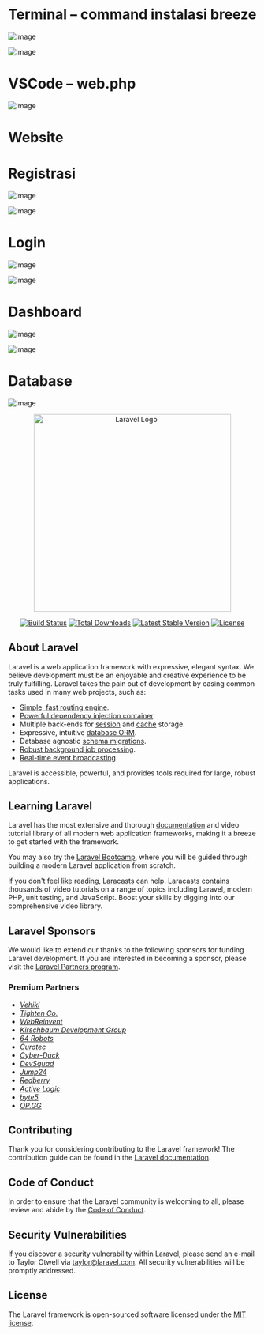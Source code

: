 <h1>Terminal – command instalasi breeze</h1>

![image](https://github.com/user-attachments/assets/b609bb32-7e2d-4ca1-b19d-e6550c348cdd)

![image](https://github.com/user-attachments/assets/2ad88d71-5a0e-43de-9c27-57b5c11448e0)

<h1>VSCode – web.php</h1>

![image](https://github.com/user-attachments/assets/50c5d38b-7134-4857-9fcf-6500ac770e67)

<h1>Website</h1>
<h1>Registrasi</h1>

![image](https://github.com/user-attachments/assets/7391adb2-1f9d-45c7-b466-6699fac8adfe)

![image](https://github.com/user-attachments/assets/b9238953-6359-4c02-89b4-90d6b49e0c53)

<h1>Login</h1>

![image](https://github.com/user-attachments/assets/1025cebb-d5ff-4d76-8d4e-cef1ff3e18cf)

![image](https://github.com/user-attachments/assets/667181ed-7a81-485a-be41-cb6da6ce9250)

<h1>Dashboard</h1>

![image](https://github.com/user-attachments/assets/503b4ca1-9c57-48c7-9055-ecddba062eed)

![image](https://github.com/user-attachments/assets/7d6ee96a-3a78-4125-9161-f96490226422)

<h1>Database</h1>

![image](https://github.com/user-attachments/assets/6316bd12-9d7f-4fd7-a1cc-91038d96344c)

<p align="center"><a href="https://laravel.com" target="_blank"><img src="https://raw.githubusercontent.com/laravel/art/master/logo-lockup/5%20SVG/2%20CMYK/1%20Full%20Color/laravel-logolockup-cmyk-red.svg" width="400" alt="Laravel Logo"></a></p>

<p align="center">
<a href="https://github.com/laravel/framework/actions"><img src="https://github.com/laravel/framework/workflows/tests/badge.svg" alt="Build Status"></a>
<a href="https://packagist.org/packages/laravel/framework"><img src="https://img.shields.io/packagist/dt/laravel/framework" alt="Total Downloads"></a>
<a href="https://packagist.org/packages/laravel/framework"><img src="https://img.shields.io/packagist/v/laravel/framework" alt="Latest Stable Version"></a>
<a href="https://packagist.org/packages/laravel/framework"><img src="https://img.shields.io/packagist/l/laravel/framework" alt="License"></a>
</p>

## About Laravel

Laravel is a web application framework with expressive, elegant syntax. We believe development must be an enjoyable and creative experience to be truly fulfilling. Laravel takes the pain out of development by easing common tasks used in many web projects, such as:

- [Simple, fast routing engine](https://laravel.com/docs/routing).
- [Powerful dependency injection container](https://laravel.com/docs/container).
- Multiple back-ends for [session](https://laravel.com/docs/session) and [cache](https://laravel.com/docs/cache) storage.
- Expressive, intuitive [database ORM](https://laravel.com/docs/eloquent).
- Database agnostic [schema migrations](https://laravel.com/docs/migrations).
- [Robust background job processing](https://laravel.com/docs/queues).
- [Real-time event broadcasting](https://laravel.com/docs/broadcasting).

Laravel is accessible, powerful, and provides tools required for large, robust applications.

## Learning Laravel

Laravel has the most extensive and thorough [documentation](https://laravel.com/docs) and video tutorial library of all modern web application frameworks, making it a breeze to get started with the framework.

You may also try the [Laravel Bootcamp](https://bootcamp.laravel.com), where you will be guided through building a modern Laravel application from scratch.

If you don't feel like reading, [Laracasts](https://laracasts.com) can help. Laracasts contains thousands of video tutorials on a range of topics including Laravel, modern PHP, unit testing, and JavaScript. Boost your skills by digging into our comprehensive video library.

## Laravel Sponsors

We would like to extend our thanks to the following sponsors for funding Laravel development. If you are interested in becoming a sponsor, please visit the [Laravel Partners program](https://partners.laravel.com).

### Premium Partners

- *[Vehikl](https://vehikl.com/)*
- *[Tighten Co.](https://tighten.co)*
- *[WebReinvent](https://webreinvent.com/)*
- *[Kirschbaum Development Group](https://kirschbaumdevelopment.com)*
- *[64 Robots](https://64robots.com)*
- *[Curotec](https://www.curotec.com/services/technologies/laravel/)*
- *[Cyber-Duck](https://cyber-duck.co.uk)*
- *[DevSquad](https://devsquad.com/hire-laravel-developers)*
- *[Jump24](https://jump24.co.uk)*
- *[Redberry](https://redberry.international/laravel/)*
- *[Active Logic](https://activelogic.com)*
- *[byte5](https://byte5.de)*
- *[OP.GG](https://op.gg)*

## Contributing

Thank you for considering contributing to the Laravel framework! The contribution guide can be found in the [Laravel documentation](https://laravel.com/docs/contributions).

## Code of Conduct

In order to ensure that the Laravel community is welcoming to all, please review and abide by the [Code of Conduct](https://laravel.com/docs/contributions#code-of-conduct).

## Security Vulnerabilities

If you discover a security vulnerability within Laravel, please send an e-mail to Taylor Otwell via [taylor@laravel.com](mailto:taylor@laravel.com). All security vulnerabilities will be promptly addressed.

## License

The Laravel framework is open-sourced software licensed under the [MIT license](https://opensource.org/licenses/MIT).
